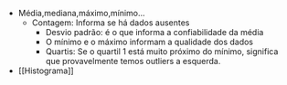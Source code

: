 - Média,mediana,máximo,mínimo...
	- Contagem: Informa se há dados ausentes
		- Desvio padrão:  é o que informa a confiabilidade da média
		- O mínimo e o máximo informam a qualidade dos dados
		- Quartis: Se o quartil 1 está muito próximo do mínimo, significa que provavelmente temos outliers a esquerda. 
- [[Histograma]]
